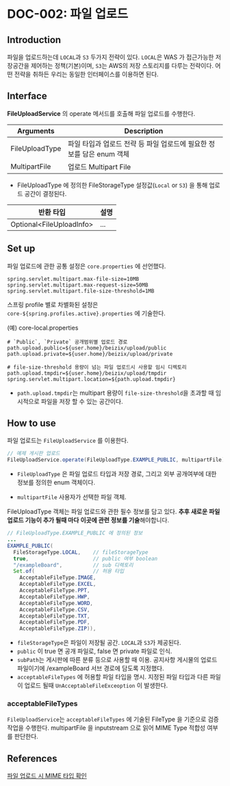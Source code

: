 # DOC-002: 파일 업로드 

## Introduction

파일을 업로드하는데 `LOCAL`과 `S3` 두가지 전략이 있다. `LOCAL`은 WAS 가 접근가능한 저장공간을 제어하는 정책(기본)이며,
`S3`는 AWS의 저장 스토리지를 다루는 전략이다. 
어떤 전략을 취하든 우리는 동일한 인터페이스를 이용하면 된다. 

## Interface

**FileUploadService** 의 operate 메서드를 호출해 파일 업로드를 수행한다.

|Arguments|Description
|---|---
|FileUploadType| 파일 타입과 업로드 전략 등 파일 업로드에 필요한 정보를 담은 enum 객체
|MultipartFile| 업로드 Multipart File
* FileUploadType 에 정의한 FileStorageType 설정값(`Local` or `S3`) 을 통해 업로드 공간이 결정된다.

|반환 타입|설명
|---|---
|Optional\<FileUploadInfo\>| ...


## Set up

파일 업로드에 관한 공통 설정은 `core.properties` 에 선언했다.

```properties
spring.servlet.multipart.max-file-size=10MB
spring.servlet.multipart.max-request-size=50MB
spring.servlet.multipart.file-size-threshold=1MB
```

스프링 profile 별로 차별화된 설정은 `core-${spring.profiles.active}.properties` 에 기술한다.

(예) core-local.properties
```properties
# `Public`, `Private` 공개범위별 업로드 경로
path.upload.public=${user.home}/beizix/upload/public
path.upload.private=${user.home}/beizix/upload/private

# file-size-threshold 용량이 넘는 파일 업로드시 사용할 임시 디렉토리
path.upload.tmpdir=${user.home}/beizix/upload/tmpdir
spring.servlet.multipart.location=${path.upload.tmpdir}
```

* `path.upload.tmpdir`는 multipart 용량이 `file-size-threshold`을 초과할 때
  임시적으로 파일을 저장 할 수 있는 공간이다. 


## How to use

파일 업로드는 `FileUploadService` 를 이용한다.
```java
// 예제 게시판 업로드
FileUploadService.operate(FileUploadType.EXAMPLE_PUBLIC, multipartFile);
```

* `FileUploadType` 은 파일 업로드 타입과 저장 경로, 그리고 외부 공개여부에 대한 정보를 정의한 enum 객체이다.

* `multipartFile` 사용자가 선택한 파일 객체. 

FileUploadType 객체는 파일 업로드와 관한 필수 정보를 담고 있다. 
**추후 새로운 파일 업로드 기능이 추가 될때 마다 이곳에 관련 정보를 기술**해야합니다. 

```java
// FileUploadType.EXAMPLE_PUBLIC 에 정의된 정보
...
EXAMPLE_PUBLIC(
  FileStorageType.LOCAL,    // fileStorageType
  true,                     // public 여부 boolean
  "/exampleBoard",          // sub 디렉토리
  Set.of(                   // 허용 타입
    AcceptableFileType.IMAGE,
    AcceptableFileType.EXCEL,
    AcceptableFileType.PPT,
    AcceptableFileType.HWP,
    AcceptableFileType.WORD,
    AcceptableFileType.CSV,
    AcceptableFileType.TXT,
    AcceptableFileType.PDF,
    AcceptableFileType.ZIP)),
```

* `fileStorageType`은 파일이 저장될 공간. `LOCAL`과 `S3`가 제공된다.
* `public` 이 true 면 공개 파일로, false 면 private 파일로 인식.  
* `subPath`는 게시판에 따른 분류 등으로 사용할 때 이용. 공지사항 게시물의 업로드 파일이기에 /exampleBoard 서브 경로에 담도록 지정했다.  
* `acceptableFileTypes` 에 허용할 파일 타입을 명시. 지정된 파일 타입과 다른 파일이 업로드 될때 `UnAcceptableFileExceoption` 이 발생한다.


### acceptableFileTypes
`FileUploadService`는 `acceptableFileTypes` 에 기술된 
FileType 을 기준으로 검증작업을 수행한다. multipartFile 을 inputstream 으로 읽어 MIME Type 적합성 여부를 판단한다.

## References
[파일 업로드 시 MIME 타입 확인](https://github.com/devheedoo/TIW/blob/master/%5BJava%5D%20%ED%8C%8C%EC%9D%BC%20%EC%97%85%EB%A1%9C%EB%93%9C%20%EC%8B%9C%20MIME%20%ED%83%80%EC%9E%85%20%ED%99%95%EC%9D%B8.md)
